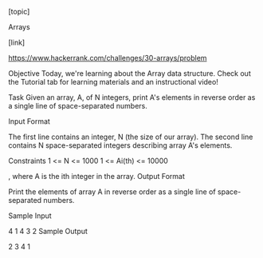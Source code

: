 [topic]

Arrays

[link]

https://www.hackerrank.com/challenges/30-arrays/problem



Objective
Today, we're learning about the Array data structure. Check out the Tutorial tab for learning materials and an instructional video!

Task
Given an array, A, of N integers, print A's elements in reverse order as a single line of space-separated numbers.

Input Format

The first line contains an integer, N (the size of our array).
The second line contains N space-separated integers describing array A's elements.

Constraints
1 <= N <= 1000
1 <= Ai(th) <= 10000

, where A is the ith integer in the array.
Output Format

Print the elements of array A in reverse order as a single line of space-separated numbers.

Sample Input

4
1 4 3 2
Sample Output

2 3 4 1